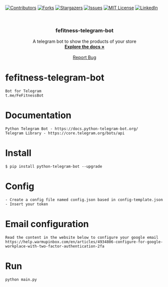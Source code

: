 <a name="readme-top"></a>

[![Contributors][contributors-shield]][contributors-url]
[![Forks][forks-shield]][forks-url]
[![Stargazers][stars-shield]][stars-url]
[![Issues][issues-shield]][issues-url]
[![MIT License][license-shield]][license-url]
[![LinkedIn][linkedin-shield]][linkedin-url]

<br />
<div align="center">
  <a href="https://github.com/othneildrew/Best-README-Template">
  </a>

  <h3 align="center">fefitness-telegram-bot</h3>

  <p align="center">
    A telegram bot to show the products of your store
    <br />
    <a href="https://github.com/rafaeldds/fefitness-telegram-bot"><strong>Explore the docs »</strong></a>
    <br />
    <br />
    <a href="https://github.com/rafaeldds/fefitness-telegram-bot/issues">Report Bug</a>
    </p>
</div>


# fefitness-telegram-bot

    Bot for Telegram
    t.me/FeFitnessBot

# Documentation

    Python Telegram Bot - https://docs.python-telegram-bot.org/
    Telegram Library - https://core.telegram.org/bots/api

# Install

    $ pip install python-telegram-bot --upgrade

# Config

    - Create a config file named config.json based in config-template.json
    - Insert your token

# Email configuration

    Read the content in the website below to configure your google email
    https://help.warmupinbox.com/en/articles/4934806-configure-for-google-workplace-with-two-factor-authentication-2fa

# Run

    python main.py




[contributors-shield]: https://img.shields.io/github/contributors/rafaeldds/fefitness-telegram-bot.svg?style=for-the-badge
[contributors-url]: https://github.com/rafaeldds/fefitness-telegram-bot/graphs/contributors
[forks-shield]: https://img.shields.io/github/forks/rafaeldds/fefitness-telegram-bot.svg?style=for-the-badge
[forks-url]: https://github.com/rafaeldds/fefitness-telegram-bot/network/members
[stars-shield]: https://img.shields.io/github/stars/rafaeldds/fefitness-telegram-bot.svg?style=for-the-badge
[stars-url]: https://github.com/rafaeldds/fefitness-telegram-bot/stargazers
[issues-shield]: https://img.shields.io/github/issues/rafaeldds/fefitness-telegram-bot.svg?style=for-the-badge
[issues-url]: https://github.com/rafaeldds/fefitness-telegram-bot/issues
[license-shield]: https://img.shields.io/github/license/rafaeldds/fefitness-telegram-bot.svg?style=for-the-badge
[license-url]: https://github.com/rafaeldds/fefitness-telegram-bot/blob/master/LICENSE.txt
[linkedin-shield]: https://img.shields.io/badge/-LinkedIn-black.svg?style=for-the-badge&logo=linkedin&colorB=555
[linkedin-url]: https://www.linkedin.com/in/rafael-diias/
